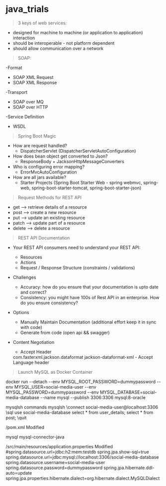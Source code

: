 # java_trials

> 3 keys of web services:
- designed for machine to machine (or application to application) interaction
- should be interoperable - not platform dependent
- should allow communication over a network


>SOAP:

-Format
- SOAP XML Request 
- SOAP XML Response
 
-Transport 
- SOAP over MQ 
- SOAP over HTTP

-Service Definition 
- WSDL

> Spring Boot Magic
- How are request handled?
  * DispatcherServlet (DispatcherServletAutoConfiguration)
- How does bean object get converted to Json?
  * ResponseBody + JacksonHttpMessageConverters
- Who is configuring error mapping?
  * ErrorMvcAutoConfiguration
- How are all jars available?
  * Starter Projects (Spring Boot Starter Web - spring webmvc, spring-web, spring-boot-starter-tomcat, spring-boot-starter-json)

> Request Methods for REST API
- get --> retrieve details of a resource
- post --> create a new resource
- put --> update an existing resource
- patch --> update part of a resource
- delete --> delete a resource 

> REST API Documentation
- Your REST API consumers need to understand your REST API:
  - Resources
  - Actions
  - Request / Response Structure (constraints / validations)
- Challenges
  - Accuracy: how do you ensure that your documentation is upto date and correct?
  - Consistency: you might have 100s of Rest API in an enterprise. How do you ensure consistency?
- Options
  - Manually Maintain Documentation (additional effort keep it in sync with code)
  - Generate from code (open api && swagger)

- Content Negotiation
  - Accept Header
   <dependency>
    		<groupId>com.fasterxml.jackson.dataformat</groupId>
    		<artifactId>jackson-dataformat-xml</artifactId>
    </dependency>
  - Accept Language header


> Launch MySQL as Docker Container
> 
> 
docker run --detach --env MYSQL_ROOT_PASSWORD=dummypassword --env MYSQL_USER=social-media-user --env MYSQL_PASSWORD=dummypassword --env MYSQL_DATABASE=social-media-database --name mysql --publish 3306:3306 mysql:8-oracle


mysqlsh commands
mysqlsh
\connect social-media-user@localhost:3306
\sql
use social-media-database
select * from user_details;
select * from post;
\quit


/pom.xml Modified
<!--		<dependency>-->
<!--			<groupId>com.h2database</groupId>-->
<!--			<artifactId>h2</artifactId>-->
<!--			<scope>runtime</scope>-->
<!--		</dependency>-->
<dependency>
<groupId>mysql</groupId>
<artifactId>mysql-connector-java</artifactId>
</dependency>


/src/main/resources/application.properties Modified
#spring.datasource.url=jdbc:h2:mem:testdb
spring.jpa.show-sql=true
spring.datasource.url=jdbc:mysql://localhost:3306/social-media-database
spring.datasource.username=social-media-user
spring.datasource.password=dummypassword
spring.jpa.hibernate.ddl-auto=update
spring.jpa.properties.hibernate.dialect=org.hibernate.dialect.MySQLDialect